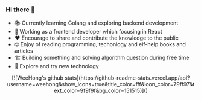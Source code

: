 ### Hi there 👋

- 📚 Currently learning Golang and exploring backend development
- 💼 Working as a frontend developer which focusing in React
- ❤️ Encourage to share and contribute the knowledge to the public
- 🤓 Enjoy of reading programming, techonlogy and elf-help books and articles
- 🏗️ Building something and solving algorithm question during free time
- 🔎 Explore and try new technology

<p align="center">
[![WeeHong's github stats](https://github-readme-stats.vercel.app/api?username=weehong&show_icons=true&title_color=fff&icon_color=79ff97&text_color=9f9f9f&bg_color=151515)]()
</>
  
<!--
**WeeHong/WeeHong** is a ✨ _special_ ✨ repository because its `README.md` (this file) appears on your GitHub profile.

Here are some ideas to get you started:

- 🔭 I’m currently working on ...
- 🌱 I’m currently learning ...
- 👯 I’m looking to collaborate on ...
- 🤔 I’m looking for help with ...
- 💬 Ask me about ...
- 📫 How to reach me: ...
- 😄 Pronouns: ...
- ⚡ Fun fact: ...
-->
